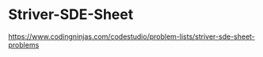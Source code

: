 # Striver-SDE-Sheet
https://www.codingninjas.com/codestudio/problem-lists/striver-sde-sheet-problems
